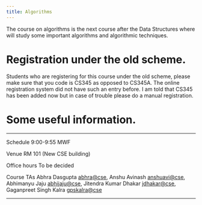 ```yaml
---
title: Algorithms
---
```


The course on algorithms is the next course after the Data Structures
where will study some important algorithms and algorithmic techniques.


# Registration under the old scheme.

Students who are registering for this course under the old scheme,
please make sure that you code is CS345 as opposed to CS345A. The
online registration system did not have such an entry before. I am
told that CS345 has been added now but in case of trouble please do a
manual registration.

# Some useful information.

<div class="zebra-table">

-----------   -----------------------------
Schedule      9:00-9:55 MWF

Venue         RM 101 (New CSE building)

Office hours  To be decided

Course TAs    Abhra Dasgupta <abhra@cse>,
              Anshu Avinash  <anshuavi@cse>,
              Abhimanyu Jaju <abhijaju@cse>,
              Jitendra Kumar Dhakar <jdhakar@cse>,
              Gaganpreet Singh Kalra <gpskalra@cse>

-----------   ------------------------------------------------

</div>
